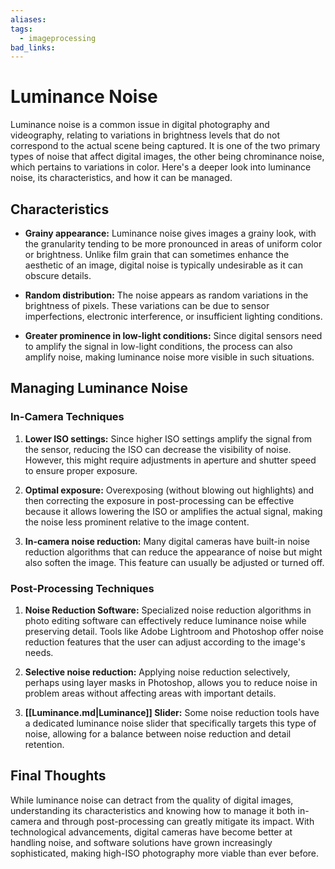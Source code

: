 ```yaml
---
aliases:
tags:
  - imageprocessing
bad_links:
---
```

# Luminance Noise

Luminance noise is a common issue in digital photography and videography, relating to variations in brightness levels that do not correspond to the actual scene being captured. It is one of the two primary types of noise that affect digital images, the other being chrominance noise, which pertains to variations in color. Here's a deeper look into luminance noise, its characteristics, and how it can be managed.

## Characteristics

- **Grainy appearance:** Luminance noise gives images a grainy look, with the granularity tending to be more pronounced in areas of uniform color or brightness. Unlike film grain that can sometimes enhance the aesthetic of an image, digital noise is typically undesirable as it can obscure details.

- **Random distribution:** The noise appears as random variations in the brightness of pixels. These variations can be due to sensor imperfections, electronic interference, or insufficient lighting conditions.

- **Greater prominence in low-light conditions:** Since digital sensors need to amplify the signal in low-light conditions, the process can also amplify noise, making luminance noise more visible in such situations.

## Managing Luminance Noise

### In-Camera Techniques

1. **Lower ISO settings:** Since higher ISO settings amplify the signal from the sensor, reducing the ISO can decrease the visibility of noise. However, this might require adjustments in aperture and shutter speed to ensure proper exposure.

2. **Optimal exposure:** Overexposing (without blowing out highlights) and then correcting the exposure in post-processing can be effective because it allows lowering the ISO or amplifies the actual signal, making the noise less prominent relative to the image content.

3. **In-camera noise reduction:** Many digital cameras have built-in noise reduction algorithms that can reduce the appearance of noise but might also soften the image. This feature can usually be adjusted or turned off.

### Post-Processing Techniques

1. **Noise Reduction Software:** Specialized noise reduction algorithms in photo editing software can effectively reduce luminance noise while preserving detail. Tools like Adobe Lightroom and Photoshop offer noise reduction features that the user can adjust according to the image's needs.

2. **Selective noise reduction:** Applying noise reduction selectively, perhaps using layer masks in Photoshop, allows you to reduce noise in problem areas without affecting areas with important details.

3. **[[Luminance.md|Luminance]] Slider:** Some noise reduction tools have a dedicated luminance noise slider that specifically targets this type of noise, allowing for a balance between noise reduction and detail retention.

## Final Thoughts

While luminance noise can detract from the quality of digital images, understanding its characteristics and knowing how to manage it both in-camera and through post-processing can greatly mitigate its impact. With technological advancements, digital cameras have become better at handling noise, and software solutions have grown increasingly sophisticated, making high-ISO photography more viable than ever before.
